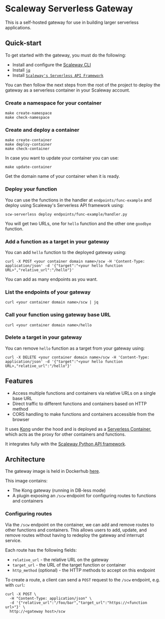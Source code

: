 # Scaleway Serverless Gateway

This is a self-hosted gateway for use in building larger serverless applications.

## Quick-start

To get started with the gateway, you must do the following:

- Install and configure the [Scaleway CLI](https://github.com/scaleway/scaleway-cli)
- Install [`jq`](https://stedolan.github.io/jq/download/)
- Install [`Scaleway's Serverless API Framework`](https://github.com/scaleway/serverless-api-project)


You can then follow the next steps from the root of the project to deploy the gateway as a serverless container in your Scaleway account.

### Create a namespace for your container 

```
make create-namespace
make check-namespace
```

### Create and deploy a container
```
make create-container
make deploy-container
make check-container
```

In case you want to update your container you can use:
```
make update-container
```

Get the domain name of your container when it is ready.

### Deploy your function
You can use the functions in the handler at `endpoints/func-example` and deploy using Scaleway's Serverless API framework using:
```
scw-serverless deploy endpoints/func-example/handler.py
```

You will get two URLs, one for `hello` function and the other one `goodbye` function.


### Add a function as a target in your gateway
You can add `hello` function to the deployed gateway using:
```
curl -X POST <your container domain name>/scw -H 'Content-Type: application/json' -d '{"target":"<your hello function URL>","relative_url":"/hello"}'
```
You can add as many endpoints as you want.

### List the endpoints of your gateway
```
curl <your container domain name>/scw | jq
```

### Call your function using gateway base URL
```
curl <your container domain name>/hello
```

### Delete a target in your gateway
You can remove `hello` function as a target from your gateway using:
```
curl -X DELETE <your container domain name>/scw -H 'Content-Type: application/json' -d '{"target":"<your hello function URL>,"relative_url":"/hello"}'
```

## Features

- Access multiple functions and containers via relative URLs on a single base URL
- Direct traffic to different functions and containers based on HTTP method
- CORS handling to make functions and containers accessible from the browser

It uses [Kong](https://konghq.com/) under the hood and is deployed as a [Serverless Container](https://www.scaleway.com/en/serverless-containers/), which acts as the proxy for other containers and functions.

It integrates fully with the [Scaleway Python API framework](https://github.com/scaleway/serverless-api-project).

## Architecture

The gateway image is held in Dockerhub [here](https://hub.docker.com/r/shillakerscw/scw-sls-gw).

This image contains:

- The Kong gateway (running in DB-less mode)
- A plugin exposing an `/scw` endpoint for configuring routes to functions and containers

### Configuring routes

Via the `/scw` endpoint on the container, we can add and remove routes to other functions and containers. This allows users to add, update, and remove routes without having to redeploy the gateway and interrupt service.

Each route has the following fields:

- `relative_url` - the relative URL on the gateway
- `target_url` - the URL of the target function or container
- `http_method` (optional) - the HTTP methods to accept on this endpoint

To create a route, a client can send a `POST` request to the `/scw` endpoint, e.g. with `curl`:

```
curl -X POST \
  -H "Content-Type: application/json" \
  -d '{"relative_url":"/foo/bar","target_url":"https://<function url>"}' \
  http://<gateway host>/scw
```

